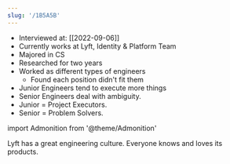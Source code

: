 ```yaml
---
slug: '/1B5A5B'
---
```


- Interviewed at: [[2022-09-06]]
- Currently works at Lyft, Identity & Platform Team
- Majored in CS
- Researched for two years
- Worked as different types of engineers
  - Found each position didn't fit them
- Junior Engineers tend to execute more things
- Senior Engineers deal with ambiguity.
- Junior = Project Executors.
- Senior = Problem Solvers.

import Admonition from '@theme/Admonition'

<Admonition type="info" title="I love my job because..." icon="💙">
Lyft has a great engineering culture.
Everyone knows and loves its products.
</Admonition>
